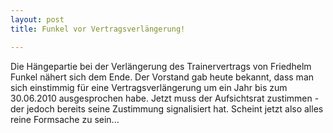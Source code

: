 ```yaml
---
layout: post
title: Funkel vor Vertragsverlängerung!

---
```


Die Hängepartie bei der Verlängerung des Trainervertrags von Friedhelm Funkel nähert sich dem Ende. Der Vorstand gab heute bekannt, dass man sich einstimmig für eine Vertragsverlängerung um ein Jahr bis zum 30.06.2010 ausgesprochen habe. Jetzt muss der Aufsichtsrat zustimmen - der jedoch bereits seine Zustimmung signalisiert hat. Scheint jetzt also alles reine Formsache zu sein...


